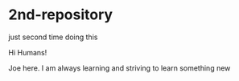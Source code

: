 # 2nd-repository
just second time doing this

Hi Humans!

Joe here. I am always learning and striving to learn something new
